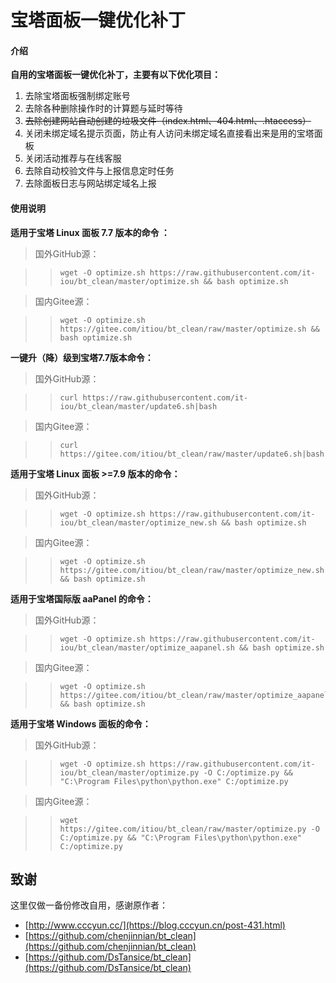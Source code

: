 # 宝塔面板一键优化补丁

#### 介绍

**自用的宝塔面板一键优化补丁，主要有以下优化项目：**

1. 去除宝塔面板强制绑定账号
2. 去除各种删除操作时的计算题与延时等待
3. ~~去除创建网站自动创建的垃圾文件（index.html、404.html、.htaccess）~~
4. 关闭未绑定域名提示页面，防止有人访问未绑定域名直接看出来是用的宝塔面板
5. 关闭活动推荐与在线客服
6. 去除自动校验文件与上报信息定时任务
7. 去除面板日志与网站绑定域名上报

#### 使用说明

**适用于宝塔 Linux 面板 7.7 版本的命令 ：**

> 国外GitHub源：

>>```
>>wget -O optimize.sh https://raw.githubusercontent.com/it-iou/bt_clean/master/optimize.sh && bash optimize.sh
>>```

> 国内Gitee源：

>>```
>>wget -O optimize.sh https://gitee.com/itiou/bt_clean/raw/master/optimize.sh && bash optimize.sh
>>```

**一键升（降）级到宝塔7.7版本命令：**

> 国外GitHub源：

>>```
>>curl https://raw.githubusercontent.com/it-iou/bt_clean/master/update6.sh|bash
>>```

> 国内Gitee源：

> > ```
>>curl https://gitee.com/itiou/bt_clean/raw/master/update6.sh|bash
> > ```

**适用于宝塔 Linux 面板 >=7.9 版本的命令：**

> 国外GitHub源：

>>```
>>wget -O optimize.sh https://raw.githubusercontent.com/it-iou/bt_clean/master/optimize_new.sh && bash optimize.sh
>>```

> 国内Gitee源：

>>```
>>wget -O optimize.sh https://gitee.com/itiou/bt_clean/raw/master/optimize_new.sh && bash optimize.sh
>>```
**适用于宝塔国际版 aaPanel 的命令：**

> 国外GitHub源：

>>```
>>wget -O optimize.sh https://raw.githubusercontent.com/it-iou/bt_clean/master/optimize_aapanel.sh && bash optimize.sh
>>```

> 国内Gitee源：

>>```
>>wget -O optimize.sh https://gitee.com/itiou/bt_clean/raw/master/optimize_aapanel.sh && bash optimize.sh
>>```
**适用于宝塔 Windows 面板的命令：**

> 国外GitHub源：

>>```
>>wget -O optimize.sh https://raw.githubusercontent.com/it-iou/bt_clean/master/optimize.py -O C:/optimize.py && "C:\Program Files\python\python.exe" C:/optimize.py
>>```

> 国内Gitee源：

>>```
>>wget https://gitee.com/itiou/bt_clean/raw/master/optimize.py -O C:/optimize.py && "C:\Program Files\python\python.exe" C:/optimize.py
>>```

## 致谢

这里仅做一备份修改自用，感谢原作者：

- [http://www.cccyun.cc/](https://blog.cccyun.cn/post-431.html)
- [https://github.com/chenjinnian/bt_clean](https://github.com/chenjinnian/bt_clean)
- [https://github.com/DsTansice/bt_clean](https://github.com/DsTansice/bt_clean)

